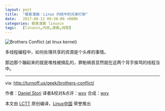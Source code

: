 ```yaml
---
layout: post
title:	"极客漫画：Linux 内核中的兄弟打架"
date:	2017-08-12 09:38:00 +0800 
categories:	极客漫画 linuxcn 
tags:	[linuxcn,内核,漫画,线程]
---
```



![Brothers Conflict (at linux kernel)](/Asserts/Images//attachment/album/201708/13/120543trm2o12c2cptvpj1.png)


多线程编程中，如何处理共享的资源是个头疼的事情。


那边那个蹦起来的就是堆栈被搞乱的，罪魁祸首显然就在这两个背手挨骂的线程当中。




---


via: <http://turnoff.us/geek/brothers-conflict/>


作者：[Daniel Stori](http://turnoff.us/about/) 译者&校对&点评：[wxy](https://github.com/wxy) 合成：[wxy](https://github.com/wxy)


本文由 [LCTT](https://github.com/LCTT/TranslateProject) 原创编译，[Linux中国](https://linux.cn/) 荣誉推出
